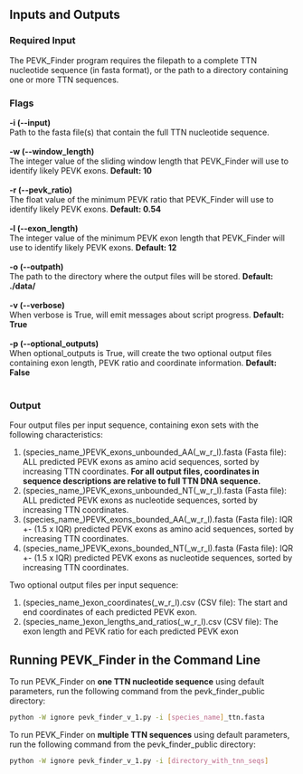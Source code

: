 ## Inputs and Outputs
### Required Input
The PEVK_Finder program requires the filepath to a complete TTN nucleotide sequence (in fasta format), or the path to a directory containing one or more TTN sequences.

### Flags
**-i (--input)**<br/>
Path to the fasta file(s) that contain the full TTN nucleotide sequence.<br/>
<br/>
**-w (--window_length)**<br/>
The integer value of the sliding window length that PEVK_Finder will use to identify likely PEVK exons. **Default: 10**<br/>
<br/>
**-r (--pevk_ratio)**<br/>
The float value of the minimum PEVK ratio that PEVK_Finder will use to identify likely PEVK exons. **Default: 0.54**<br/>
<br/>
**-l (--exon_length)**<br/>
The integer value of the minimum PEVK exon length that PEVK_Finder will use to identify likely PEVK exons. **Default: 12**<br/>
<br/>
**-o (--outpath)**<br/>
The path to the directory where the output files will be stored. **Default: ./data/**<br/>
<br/>
**-v (--verbose)**<br/>
When verbose is True, will emit messages about script progress. **Default: True**<br/>
<br/>
**-p (--optional_outputs)**<br/>
When optional_outputs is True, will create the two optional output files containing exon length, PEVK ratio and coordinate information. **Default: False**<br/>
<br/>

### Output
Four output files per input sequence, containing exon sets with the following characteristics:

1. (species_name_)PEVK_exons_unbounded_AA(_w_r_l).fasta (Fasta file): ALL predicted PEVK exons as
    amino acid sequences, sorted by increasing TTN coordinates. **For all output files, coordinates in sequence descriptions
    are relative to full TTN DNA sequence.**
2. (species_name_)PEVK_exons_unbounded_NT(_w_r_l).fasta (Fasta file): ALL predicted PEVK exons as
    nucleotide sequences, sorted by increasing TTN coordinates.
3. (species_name_)PEVK_exons_bounded_AA(_w_r_l).fasta (Fasta file): IQR +- (1.5 x IQR) predicted PEVK exons as
    amino acid sequences, sorted by increasing TTN coordinates.
4. (species_name_)PEVK_exons_bounded_NT(_w_r_l).fasta (Fasta file): IQR +- (1.5 x IQR) predicted PEVK exons as
    nucleotide sequences, sorted by increasing TTN coordinates.

Two optional output files per input sequence:

1. (species_name_)exon_coordinates(_w_r_l).csv (CSV file): The start and end coordinates of each predicted PEVK exon.
1. (species_name_)exon_lengths_and_ratios(_w_r_l).csv (CSV file): The exon length and PEVK ratio for each predicted PEVK exon

## Running PEVK_Finder in the Command Line

To run PEVK_Finder on **one TTN nucleotide sequence** using default parameters, run the following command from the pevk_finder_public directory:
```bash
python -W ignore pevk_finder_v_1.py -i [species_name]_ttn.fasta
```

To run PEVK_Finder on **multiple TTN sequences** using default parameters, run the following command from the pevk_finder_public directory:
```bash
python -W ignore pevk_finder_v_1.py -i [directory_with_tnn_seqs]
```
